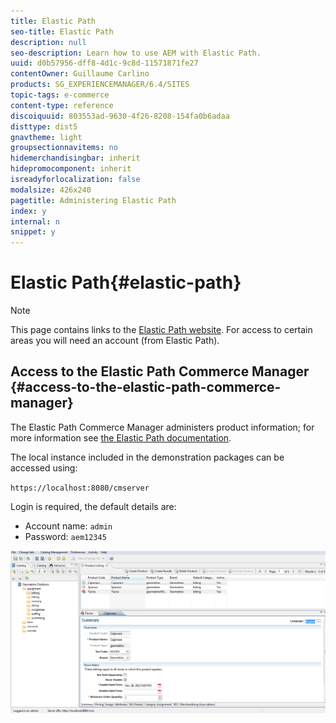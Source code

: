```yaml
---
title: Elastic Path
seo-title: Elastic Path
description: null
seo-description: Learn how to use AEM with Elastic Path.
uuid: d0b57956-dff8-4d1c-9c8d-11571871fe27
contentOwner: Guillaume Carlino
products: SG_EXPERIENCEMANAGER/6.4/SITES
topic-tags: e-commerce
content-type: reference
discoiquuid: 803553ad-9630-4f26-8208-154fa0b6adaa
disttype: dist5
gnavtheme: light
groupsectionnavitems: no
hidemerchandisingbar: inherit
hidepromocomponent: inherit
isreadyforlocalization: false
modalsize: 426x240
pagetitle: Administering Elastic Path
index: y
internal: n
snippet: y
---
```


# Elastic Path{#elastic-path}

>[!NOTE]
>
>This page contains links to the [Elastic Path website](http://www.elasticpath.com). For access to certain areas you will need an account (from Elastic Path).

## Access to the Elastic Path Commerce Manager {#access-to-the-elastic-path-commerce-manager}

<!-- 

Comment Type: remark
Last Modified By: (aheimoz)
Last Modified Date: 2017-11-30T05:00:03.188-0500

<p>which demonstration packages?</p> 
<p>any installation/configuration required?<br /> </p>

 -->

The Elastic Path Commerce Manager administers product information; for more information see [the Elastic Path documentation](http://www.elasticpath.com/ecommerce-documentation).

The local instance included in the demonstration packages can be accessed using:

`https://localhost:8080/cmserver`

Login is required, the default details are:

* Account name: `admin`
* Password: `aem12345`

![](assets/chlimage_1-86.png)

